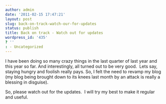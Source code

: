 ```yaml
---
author: admin
date: '2011-02-15 17:47:21'
layout: post
slug: back-on-track-watch-our-for-updates
status: publish
title: Back on track - Watch out for updates
wordpress_id: '435'
? ''
: - Uncategorized
---
```


I have been doing so many crazy things in the last quarter of last year and
this year so far. And interestingly, all turned out to be very good.  Lets
say, staying hungry and foolish really pays. So, I felt the need to revamp my
blog (my blog being brought down to its knees last month by an attack is
really a blessing in disguise).

So, please watch out for the updates.  I will try my best to make it regular
and useful.

